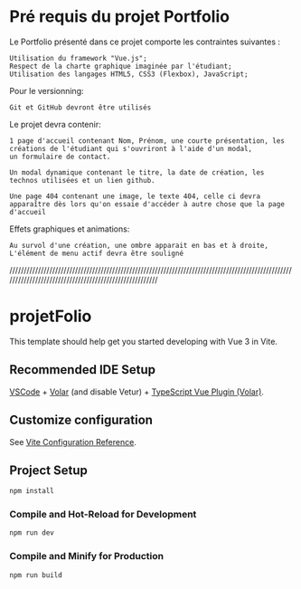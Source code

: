 # Pré requis du projet Portfolio

Le Portfolio présenté dans ce projet comporte les contraintes suivantes :
    
    Utilisation du framework "Vue.js";
    Respect de la charte graphique imaginée par l'étudiant;
    Utilisation des langages HTML5, CSS3 (Flexbox), JavaScript;

Pour le versionning:
    
    Git et GitHub devront être utilisés

Le projet devra contenir:

    1 page d'accueil contenant Nom, Prénom, une courte présentation, les créations de l'étudiant qui s'ouvriront à l'aide d'un modal,
    un formulaire de contact.

    Un modal dynamique contenant le titre, la date de création, les technos utilisées et un lien github.

    Une page 404 contenant une image, le texte 404, celle ci devra apparaître dès lors qu'on essaie d'accéder à autre chose que la page d'accueil

Effets graphiques et animations:
    
    Au survol d'une création, une ombre apparait en bas et à droite,
    L'élément de menu actif devra être souligné

    
///////////////////////////////////////////////////////////////////////////////////////////////////////////////////////////////////////////////////////


# projetFolio

This template should help get you started developing with Vue 3 in Vite.

## Recommended IDE Setup

[VSCode](https://code.visualstudio.com/) + [Volar](https://marketplace.visualstudio.com/items?itemName=Vue.volar) (and disable Vetur) + [TypeScript Vue Plugin (Volar)](https://marketplace.visualstudio.com/items?itemName=Vue.vscode-typescript-vue-plugin).

## Customize configuration

See [Vite Configuration Reference](https://vitejs.dev/config/).

## Project Setup

```sh
npm install
```

### Compile and Hot-Reload for Development

```sh
npm run dev
```

### Compile and Minify for Production

```sh
npm run build
```
